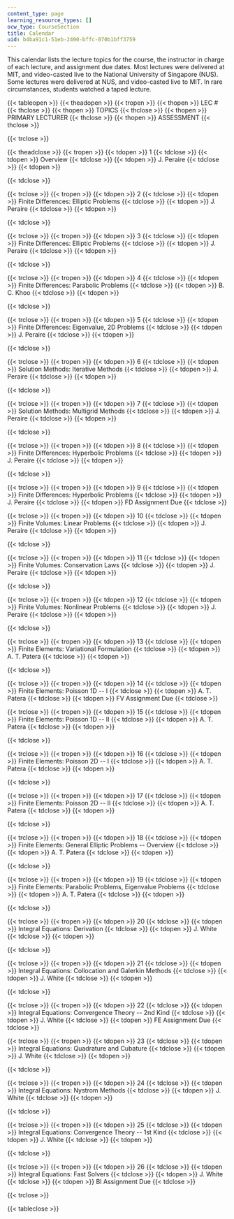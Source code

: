 ```yaml
---
content_type: page
learning_resource_types: []
ocw_type: CourseSection
title: Calendar
uid: b4ba91c1-51eb-2490-bffc-070b1bff3759
---
```


This calendar lists the lecture topics for the course, the instructor in charge of each lecture, and assignment due dates. Most lectures were delivered at MIT, and video-casted live to the National University of Singapore (NUS). Some lectures were delivered at NUS, and video-casted live to MIT. In rare circumstances, students watched a taped lecture.

{{< tableopen >}}
{{< theadopen >}}
{{< tropen >}}
{{< thopen >}}
LEC #
{{< thclose >}}
{{< thopen >}}
TOPICS
{{< thclose >}}
{{< thopen >}}
PRIMARY LECTURER
{{< thclose >}}
{{< thopen >}}
ASSESSMENT
{{< thclose >}}

{{< trclose >}}

{{< theadclose >}}
{{< tropen >}}
{{< tdopen >}}
1
{{< tdclose >}}
{{< tdopen >}}
Overview
{{< tdclose >}}
{{< tdopen >}}
J. Peraire
{{< tdclose >}}
{{< tdopen >}}

{{< tdclose >}}

{{< trclose >}}
{{< tropen >}}
{{< tdopen >}}
2
{{< tdclose >}}
{{< tdopen >}}
Finite Differences: Elliptic Problems
{{< tdclose >}}
{{< tdopen >}}
J. Peraire
{{< tdclose >}}
{{< tdopen >}}

{{< tdclose >}}

{{< trclose >}}
{{< tropen >}}
{{< tdopen >}}
3
{{< tdclose >}}
{{< tdopen >}}
Finite Differences: Elliptic Problems
{{< tdclose >}}
{{< tdopen >}}
J. Peraire
{{< tdclose >}}
{{< tdopen >}}

{{< tdclose >}}

{{< trclose >}}
{{< tropen >}}
{{< tdopen >}}
4
{{< tdclose >}}
{{< tdopen >}}
Finite Differences: Parabolic Problems
{{< tdclose >}}
{{< tdopen >}}
B. C. Khoo
{{< tdclose >}}
{{< tdopen >}}

{{< tdclose >}}

{{< trclose >}}
{{< tropen >}}
{{< tdopen >}}
5
{{< tdclose >}}
{{< tdopen >}}
Finite Differences: Eigenvalue, 2D Problems
{{< tdclose >}}
{{< tdopen >}}
J. Peraire
{{< tdclose >}}
{{< tdopen >}}

{{< tdclose >}}

{{< trclose >}}
{{< tropen >}}
{{< tdopen >}}
6
{{< tdclose >}}
{{< tdopen >}}
Solution Methods: Iterative Methods
{{< tdclose >}}
{{< tdopen >}}
J. Peraire
{{< tdclose >}}
{{< tdopen >}}

{{< tdclose >}}

{{< trclose >}}
{{< tropen >}}
{{< tdopen >}}
7
{{< tdclose >}}
{{< tdopen >}}
Solution Methods: Multigrid Methods
{{< tdclose >}}
{{< tdopen >}}
J. Peraire
{{< tdclose >}}
{{< tdopen >}}

{{< tdclose >}}

{{< trclose >}}
{{< tropen >}}
{{< tdopen >}}
8
{{< tdclose >}}
{{< tdopen >}}
Finite Differences: Hyperbolic Problems
{{< tdclose >}}
{{< tdopen >}}
J. Peraire
{{< tdclose >}}
{{< tdopen >}}

{{< tdclose >}}

{{< trclose >}}
{{< tropen >}}
{{< tdopen >}}
9
{{< tdclose >}}
{{< tdopen >}}
Finite Differences: Hyperbolic Problems
{{< tdclose >}}
{{< tdopen >}}
J. Peraire
{{< tdclose >}}
{{< tdopen >}}
FD Assignment Due
{{< tdclose >}}

{{< trclose >}}
{{< tropen >}}
{{< tdopen >}}
10
{{< tdclose >}}
{{< tdopen >}}
Finite Volumes: Linear Problems
{{< tdclose >}}
{{< tdopen >}}
J. Peraire
{{< tdclose >}}
{{< tdopen >}}

{{< tdclose >}}

{{< trclose >}}
{{< tropen >}}
{{< tdopen >}}
11
{{< tdclose >}}
{{< tdopen >}}
Finite Volumes: Conservation Laws
{{< tdclose >}}
{{< tdopen >}}
J. Peraire
{{< tdclose >}}
{{< tdopen >}}

{{< tdclose >}}

{{< trclose >}}
{{< tropen >}}
{{< tdopen >}}
12
{{< tdclose >}}
{{< tdopen >}}
Finite Volumes: Nonlinear Problems
{{< tdclose >}}
{{< tdopen >}}
J. Peraire
{{< tdclose >}}
{{< tdopen >}}

{{< tdclose >}}

{{< trclose >}}
{{< tropen >}}
{{< tdopen >}}
13
{{< tdclose >}}
{{< tdopen >}}
Finite Elements: Variational Formulation
{{< tdclose >}}
{{< tdopen >}}
A. T. Patera
{{< tdclose >}}
{{< tdopen >}}

{{< tdclose >}}

{{< trclose >}}
{{< tropen >}}
{{< tdopen >}}
14
{{< tdclose >}}
{{< tdopen >}}
Finite Elements: Poisson 1D -- I
{{< tdclose >}}
{{< tdopen >}}
A. T. Patera
{{< tdclose >}}
{{< tdopen >}}
FV Assignment Due
{{< tdclose >}}

{{< trclose >}}
{{< tropen >}}
{{< tdopen >}}
15
{{< tdclose >}}
{{< tdopen >}}
Finite Elements: Poisson 1D -- II
{{< tdclose >}}
{{< tdopen >}}
A. T. Patera
{{< tdclose >}}
{{< tdopen >}}

{{< tdclose >}}

{{< trclose >}}
{{< tropen >}}
{{< tdopen >}}
16
{{< tdclose >}}
{{< tdopen >}}
Finite Elements: Poisson 2D -- I
{{< tdclose >}}
{{< tdopen >}}
A. T. Patera
{{< tdclose >}}
{{< tdopen >}}

{{< tdclose >}}

{{< trclose >}}
{{< tropen >}}
{{< tdopen >}}
17
{{< tdclose >}}
{{< tdopen >}}
Finite Elements: Poisson 2D -- II
{{< tdclose >}}
{{< tdopen >}}
A. T. Patera
{{< tdclose >}}
{{< tdopen >}}

{{< tdclose >}}

{{< trclose >}}
{{< tropen >}}
{{< tdopen >}}
18
{{< tdclose >}}
{{< tdopen >}}
Finite Elements: General Elliptic Problems -- Overview
{{< tdclose >}}
{{< tdopen >}}
A. T. Patera
{{< tdclose >}}
{{< tdopen >}}

{{< tdclose >}}

{{< trclose >}}
{{< tropen >}}
{{< tdopen >}}
19
{{< tdclose >}}
{{< tdopen >}}
Finite Elements: Parabolic Problems, Eigenvalue Problems
{{< tdclose >}}
{{< tdopen >}}
A. T. Patera
{{< tdclose >}}
{{< tdopen >}}

{{< tdclose >}}

{{< trclose >}}
{{< tropen >}}
{{< tdopen >}}
20
{{< tdclose >}}
{{< tdopen >}}
Integral Equations: Derivation
{{< tdclose >}}
{{< tdopen >}}
J. White
{{< tdclose >}}
{{< tdopen >}}

{{< tdclose >}}

{{< trclose >}}
{{< tropen >}}
{{< tdopen >}}
21
{{< tdclose >}}
{{< tdopen >}}
Integral Equations: Collocation and Galerkin Methods
{{< tdclose >}}
{{< tdopen >}}
J. White
{{< tdclose >}}
{{< tdopen >}}

{{< tdclose >}}

{{< trclose >}}
{{< tropen >}}
{{< tdopen >}}
22
{{< tdclose >}}
{{< tdopen >}}
Integral Equations: Convergence Theory -- 2nd Kind
{{< tdclose >}}
{{< tdopen >}}
J. White
{{< tdclose >}}
{{< tdopen >}}
FE Assignment Due
{{< tdclose >}}

{{< trclose >}}
{{< tropen >}}
{{< tdopen >}}
23
{{< tdclose >}}
{{< tdopen >}}
Integral Equations: Quadrature and Cubature
{{< tdclose >}}
{{< tdopen >}}
J. White
{{< tdclose >}}
{{< tdopen >}}

{{< tdclose >}}

{{< trclose >}}
{{< tropen >}}
{{< tdopen >}}
24
{{< tdclose >}}
{{< tdopen >}}
Integral Equations: Nystrom Methods
{{< tdclose >}}
{{< tdopen >}}
J. White
{{< tdclose >}}
{{< tdopen >}}

{{< tdclose >}}

{{< trclose >}}
{{< tropen >}}
{{< tdopen >}}
25
{{< tdclose >}}
{{< tdopen >}}
Integral Equations: Convergence Theory -- 1st Kind
{{< tdclose >}}
{{< tdopen >}}
J. White
{{< tdclose >}}
{{< tdopen >}}

{{< tdclose >}}

{{< trclose >}}
{{< tropen >}}
{{< tdopen >}}
26
{{< tdclose >}}
{{< tdopen >}}
Integral Equations: Fast Solvers
{{< tdclose >}}
{{< tdopen >}}
J. White
{{< tdclose >}}
{{< tdopen >}}
BI Assignment Due
{{< tdclose >}}

{{< trclose >}}

{{< tableclose >}}
